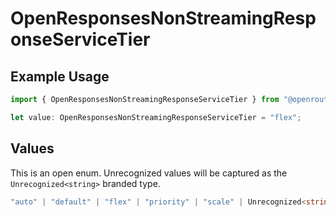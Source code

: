 # OpenResponsesNonStreamingResponseServiceTier

## Example Usage

```typescript
import { OpenResponsesNonStreamingResponseServiceTier } from "@openrouter/sdk/models";

let value: OpenResponsesNonStreamingResponseServiceTier = "flex";
```

## Values

This is an open enum. Unrecognized values will be captured as the `Unrecognized<string>` branded type.

```typescript
"auto" | "default" | "flex" | "priority" | "scale" | Unrecognized<string>
```